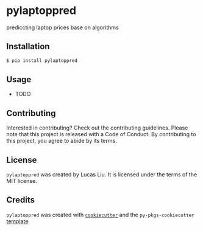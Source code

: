 # pylaptoppred

prediccting laptop prices base on algorithms

## Installation

```bash
$ pip install pylaptoppred
```

## Usage

- TODO

## Contributing

Interested in contributing? Check out the contributing guidelines. Please note that this project is released with a Code of Conduct. By contributing to this project, you agree to abide by its terms.

## License

`pylaptoppred` was created by Lucas Liu. It is licensed under the terms of the MIT license.

## Credits

`pylaptoppred` was created with [`cookiecutter`](https://cookiecutter.readthedocs.io/en/latest/) and the `py-pkgs-cookiecutter` [template](https://github.com/py-pkgs/py-pkgs-cookiecutter).
